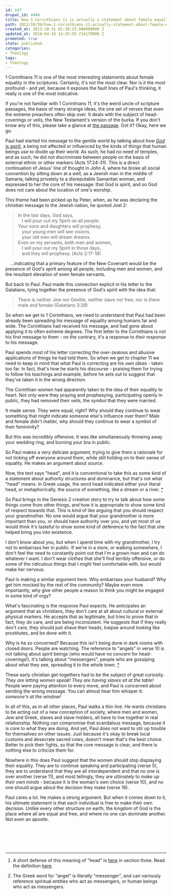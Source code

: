 ```yaml
---
id: 147
drupal_id: 4446
title: How 1 Corinthians 11 is actually a statement about female equality
path: 2011/10/30/how-1-corinthians-11-actually-statement-about-female-equality
created_at: 2011-10-31 02:28:23.000000000 Z
updated_at: 2018-04-18 14:25:59.724179000 Z
promoted: true
state: published
categories:
- Theology
tags:
- theology
---
```

1 Corinthians 11 is one of the most interesting statements about female equality in the scriptures. Certainly, it's not the most clear. Nor is it the most profound - and yet, because it exposes the fault lines of Paul's thinking, it really is one of the most indicative.

If you're not familiar with 1 Corinthians 11, it's the weird uncle of scripture passages, the basis of many strange ideas, the one set of verses that even the extreme preachers often skip over. It deals with the subject of head-coverings or veils, the New Testament's version of the burka. If you don't know any of this, please take a glance at <a href="http://studylight.org/desk/?query=1co+11:1&t=nas&st=1&new=1&sr=1&sc=1&l=en">the passage</a>. Got it? Okay, here we go.

Paul had started his message to the gentile world by talking about how *<a href="http://micahredding.com/blog/2007/01/15/who-is-god-the-secret-of-the-new-covenant">God is spirit</a>*, a being not affected or influenced by the kinds of things that human beings use to divide up their world. As such, he had no need of temples, and as such, he did not discriminate between people on the basis of external ethnic or other markers (Acts 17:24-31). This is a direct continuation of Jesus' line of thought in John 4, where he broke all social convention by sitting down at a well, as a Jewish man in the middle of Samaria, talking privately to a disreputable Samaritan woman, and expressed to her the core of his message: that God is spirit, and so God does not care about the location of one's worship.

This theme had been picked up by Peter, when, as he was declaring the christian message to the Jewish nation, he quoted Joel 2:

> In the last days, God says,  
>   I will pour out my Spirit on all people.  
> Your sons and daughters will prophesy,   
>   your young men will see visions,   
>   your old men will dream dreams.  
> Even on my servants, both men and women,   
>   I will pour out my Spirit in those days,  
>   and they will prophesy. (Acts 2:17-18)  

   
...indicating that a primary feature of the New Covenant would be the presence of God's spirit among all people, including men and women, and the resultant elevation of even female servants.

But back to Paul. Paul made this connection explicit in his letter to the Galatians, tying together the presence of God's spirit with the idea that:

> There is neither Jew nor Gentile, neither slave nor free, nor is there male and female (Galatians 3:28)

So when we get to 1 Corinthians, we need to understand that Paul had been already been spreading his message of equality among humans far and wide. The Corinthians had received his message, and had gone about applying it to often extreme degrees. The first letter to the Corinthians is not his first message to them - on the contrary, it's a response to *their response* to his message.

Paul spends most of his letter correcting the over-zealous and abusive applications of things he had told them. So when we get to chapter 11 we need to keep in mind that what Paul is correcting are his *own ideas* - taken too far. In fact, that's how he starts his discourse - praising them for trying to follow his teachings and example, before he sets out to suggest that they've taken it in the wrong direction.

The Corinthian women had apparently taken to the idea of their equality to heart. Not only were they praying and prophesying, participating openly in public, they had removed their veils, the symbol that they were married.

It made sense. They were equal, right? Why should they continue to wear something that might indicate someone else's influence over them? Male and female didn't matter, why should they continue to wear a symbol of their femininity?

But this was incredibly offensive. It was like simultaneously throwing away your wedding ring, and burning your bra in public. 

So Paul makes a very delicate argument, trying to give them a rationale for not ticking off everyone around them, while still holding on to their sense of equality. He makes an argument about *source*.

Now, the text says "head", and it is conventional to take this as some kind of a statement about authority structures and dominance, but that's not what "head" means. In Greek usage, the word head indicated either your literal head, or metaphorically, the source of something, like a stream or a river. <a href="#footnote-head">*</a>

So Paul brings in the Genesis 2 creation story to try to talk about how some things come from other things, and how it is appropriate to show some kind of respect towards that. This is kind of like arguing that you should respect your grandmother. No one would argue that your grandmother is more important than you, or should have authority over you, and yet most of us would think it's tasteful to show some kind of deference to the fact that she helped bring you into existence.

I don't know about you, but when I spend time with my grandmother, I try not to embarrass her in public. If we're in a store, or walking somewhere, I don't feel the need to constantly point out that I'm a grown man and can do whatever I want. I don't wear clothes that she'll find terribly offensive, or do some of the ridiculous things that I might feel comfortable with, but would make her nervous.

Paul is making a similar argument here. Why embarrass your husband? Why get him mocked by the rest of the community? Maybe even more importantly, why give other people a reason to think you might be engaged in some kind of orgy?

What's fascinating is the response Paul expects. He anticipates an argument that as christians, they don't care at all about cultural or external physical markers. He accepts that as legitimate, but tries to prove that in fact, they *do* care, and are being inconsistent. He suggests that if they really don't care, they should just shave their heads, traipse around looking like prostitutes, and be done with it.

Why is he so concerned? Because this isn't being done in dark rooms with closed doors. People are watching. The reference to "angels" in verse 10 is not talking about spirit beings (who would have no concern for head-coverings!), it's talking about "messengers", people who are gossiping about what they see, spreading it to the whole town. <a href="#footnote-angel">*</a>

These early christian get-togethers had to be the subject of great curiosity. *They are letting women speak! They are having slaves sit at the table!* People were paying attention to every move, and Paul is concerned about sending the wrong message. You can almost hear him whisper it: *someone's at the window!*

In all of this, as in all other places, Paul walks a thin line. He wants christians to be acting out of a new conception of society, where men and women, Jew and Greek, slaves and slave-holders, all have to live together in real relationship. Nothing can compromise that scandalous message, because it is core to what they are doing. And yet, Paul does not want to stir up trouble for themselves on other issues. Just because it's okay to break local customs and desecrate sacred cows, doesn't mean that's the best choice. Better to pick their fights, so that the core message is clear, and there is nothing else to criticize them for.

Nowhere in this does Paul suggest that the women should stop displaying their equality. They are to continue speaking and participating (verse 5), they are to understand that they are all interdependent and that no one is over another (verse 11), and most tellingly, they are ultimately to *make up their own minds* - because it is the woman's own choice (verse 10), and no one should argue about the decision they make (verse 16).

Paul cares a lot. He makes a strong argument. But when it comes down to it, his ultimate statement is that each individual is free to make their own decision. Unlike every other structure on earth, the kingdom of God is the place where all are equal and free, and where no one can dominate another. Not even an apostle.
  
<br /><br /><br /><br />
  
---

1. <a id="footnote-head"></a> A short defense of this meaning of "head" is <a href="http://www.friktech.com/rel/women.htm">here</a> in section three. Read the definition <a href="http://www.perseus.tufts.edu/hopper/text?doc=Perseus%3Atext%3A1999.04.0057%3Aentry%3Dkefalh%2F">here</a>.

2. <a id="footnote-angel"></a> The Greek word for "angel" is literally "messenger", and can variously reference spiritual entities who act as messengers, or human beings who act as messengers.
